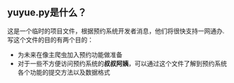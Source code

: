 ## yuyue.py是什么？
这是一个临时的项目文件，根据预约系统开发者消息，他们将很快支持一网通办.写这个文件的目的有两个目的：
* 为未来在像主爬虫加入预约功能做准备
* 对于一些不方便访问预约系统的**叔叔阿姨**，可以通过这个文件了解到预约系统各个功能的提交方法以及数据格式
